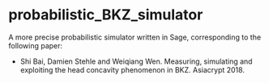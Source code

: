 # probabilistic_BKZ_simulator
A more precise probabilistic simulator written in Sage, corresponding to the following paper:
* Shi Bai, Damien Stehle and Weiqiang Wen. Measuring, simulating and exploiting the head concavity phenomenon in BKZ. Asiacrypt 2018.
